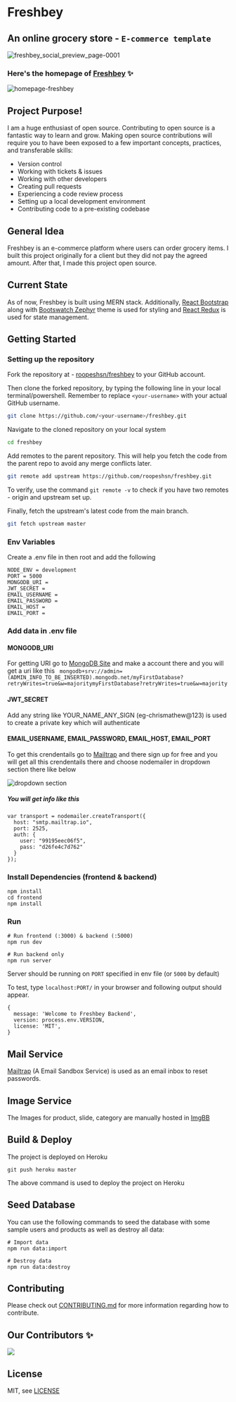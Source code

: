 # Freshbey

## An online grocery store - `E-commerce template`

![freshbey_social_preview_page-0001](https://user-images.githubusercontent.com/70762571/193757464-b8984e3d-01c2-4ab4-846a-d15aa592bc44.jpg)

### Here's the homepage of [Freshbey](https://freshbey.herokuapp.com/) ✨

![homepage-freshbey](https://user-images.githubusercontent.com/70762571/167148307-718dabc9-057d-4296-853a-6da097d800d4.png)

## Project Purpose!

I am a huge enthusiast of open source. Contributing to open source is a fantastic way to learn and grow. Making open source contributions will require you to have been exposed to a few important concepts, practices, and transferable skills:

- Version control
- Working with tickets & issues
- Working with other developers
- Creating pull requests
- Experiencing a code review process
- Setting up a local development environment
- Contributing code to a pre-existing codebase

## General Idea

Freshbey is an e-commerce platform where users can order grocery items. I built this project originally for a client but they did not pay the agreed amount. After that, I made this project open source.

## Current State

As of now, Freshbey is built using MERN stack. Additionally, [React Bootstrap](https://react-bootstrap.github.io/) along with [Bootswatch Zephyr](https://bootswatch.com/zephyr/) theme is used for styling and [React Redux](https://react-redux.js.org/) is used for state management.

## Getting Started

### Setting up the repository

Fork the repository at - [roopeshsn/freshbey](https://github.com/roopeshsn/freshbey) to your GitHub account.

Then clone the forked repository, by typing the following line in your local terminal/powershell. Remember to replace `<your-username>` with your actual GitHub username.

```bash
git clone https://github.com/<your-username>/freshbey.git
```

Navigate to the cloned repository on your local system

```bash
cd freshbey
```

Add remotes to the parent repository. This will help you fetch the code from the
parent repo to avoid any merge conflicts later.

```bash
git remote add upstream https://github.com/roopeshsn/freshbey.git
```

To verify, use the command `git remote -v` to check if you have two remotes - origin and upstream set up.

Finally, fetch the upstream's latest code from the main branch.

```bash
git fetch upstream master
```

### Env Variables

Create a .env file in then root and add the following

```
NODE_ENV = development
PORT = 5000
MONGODB_URI =
JWT_SECRET =
EMAIL_USERNAME =
EMAIL_PASSWORD =
EMAIL_HOST =
EMAIL_PORT =
```

### Add data in .env file

#### MONGODB_URI

For getting URI go to [MongoDB Site](www.mongodb.com) and make a account there and you will get a uri like this
` mongodb+srv://admin=(ADMIN_INFO_TO_BE_INSERTED).mongodb.net/myFirstDatabase?retryWrites=true&w=majoritymyFirstDatabase?retryWrites=true&w=majority`

#### JWT_SECRET

Add any string like YOUR_NAME_ANY_SIGN (eg-chrismathew@123) is used to create a private key which will authenticate

#### EMAIL_USERNAME, EMAIL_PASSWORD, EMAIL_HOST, EMAIL_PORT

To get this crendentails go to [Mailtrap](https://mailtrap.io) and there sign up for free and you will get all this crendentails there and choose nodemailer in dropdown section there like below

![dropdown section](https://user-images.githubusercontent.com/91003905/193517826-5647ca92-131c-46e2-85de-fb29e53269ba.png)

##### You will get info like this

```
var transport = nodemailer.createTransport({
  host: "smtp.mailtrap.io",
  port: 2525,
  auth: {
    user: "99195eec06f5",
    pass: "d26fe4c7d762"
  }
});
```

### Install Dependencies (frontend & backend)

```
npm install
cd frontend
npm install
```

### Run

```
# Run frontend (:3000) & backend (:5000)
npm run dev

# Run backend only
npm run server
```

Server should be running on `PORT` specified in env file (or `5000` by default)

To test, type `localhost:PORT/` in your browser and following output should appear.

```
{
  message: 'Welcome to Freshbey Backend',
  version: process.env.VERSION,
  license: 'MIT',
}
```

## Mail Service

[Mailtrap](https://www.example.com) (A Email Sandbox Service) is used as an email inbox to reset passwords.

## Image Service

The Images for product, slide, category are manually hosted in [ImgBB](https://imgbb.com/)

## Build & Deploy

The project is deployed on Heroku

```
git push heroku master
```

The above command is used to deploy the project on Heroku

## Seed Database

You can use the following commands to seed the database with some sample users and products as well as destroy all data:

```
# Import data
npm run data:import

# Destroy data
npm run data:destroy
```

## Contributing

Please check out [CONTRIBUTING.md](CONTRIBUTING.md) for more information regarding how to contribute.

## Our Contributors ✨

<a href="https://github.com/roopeshsn/freshbey/graphs/contributors">
  <img src="https://contrib.rocks/image?repo=roopeshsn/freshbey" />
</a>

## License

MIT, see [LICENSE](LICENSE)
